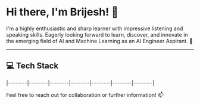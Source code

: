 # Hi there, I'm Brijesh! 👋

I'm a highly enthusiastic and sharp learner with impressive listening and speaking skills. Eagerly looking forward to learn, discover, and innovate in the emerging field of AI and Machine Learning as an AI Engineer Aspirant. 🚀


---

## 💻 Tech Stack


|--------|--------|--------|--------|--------|--------|--------|



Feel free to reach out for collaboration or further information! 📫

